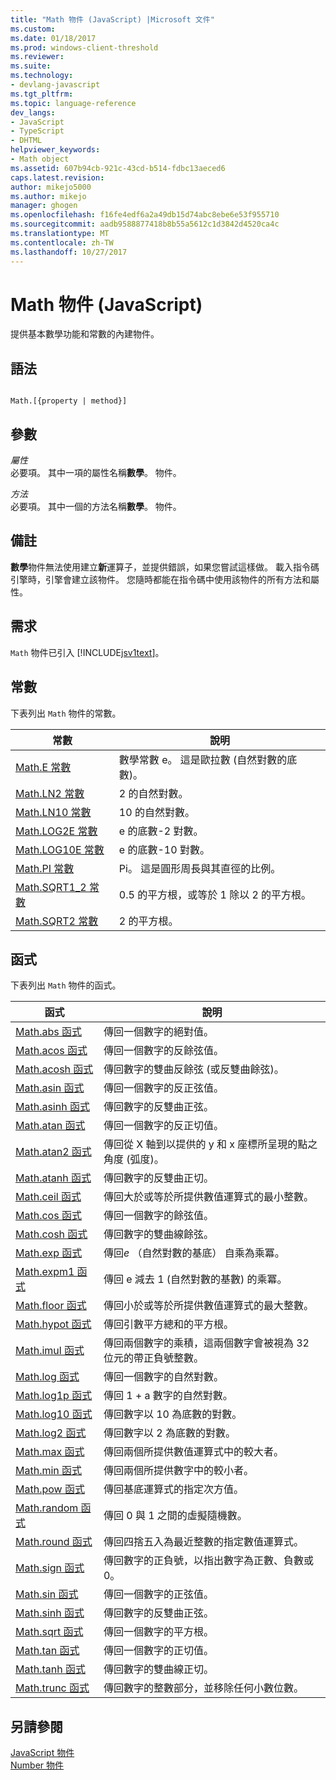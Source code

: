 ```yaml
---
title: "Math 物件 (JavaScript) |Microsoft 文件"
ms.custom: 
ms.date: 01/18/2017
ms.prod: windows-client-threshold
ms.reviewer: 
ms.suite: 
ms.technology:
- devlang-javascript
ms.tgt_pltfrm: 
ms.topic: language-reference
dev_langs:
- JavaScript
- TypeScript
- DHTML
helpviewer_keywords:
- Math object
ms.assetid: 607b94cb-921c-43cd-b514-fdbc13aeced6
caps.latest.revision: 
author: mikejo5000
ms.author: mikejo
manager: ghogen
ms.openlocfilehash: f16fe4edf6a2a49db15d74abc8ebe6e53f955710
ms.sourcegitcommit: aadb9588877418b8b55a5612c1d3842d4520ca4c
ms.translationtype: MT
ms.contentlocale: zh-TW
ms.lasthandoff: 10/27/2017
---
```

# <a name="math-object-javascript"></a>Math 物件 (JavaScript)
提供基本數學功能和常數的內建物件。  
  
## <a name="syntax"></a>語法  
  
```  
  
Math.[{property | method}]  
```  
  
## <a name="parameters"></a>參數  
 *屬性*  
 必要項。 其中一項的屬性名稱**數學**。 物件。  
  
 *方法*  
 必要項。 其中一個的方法名稱**數學**。 物件。  
  
## <a name="remarks"></a>備註  
 **數學**物件無法使用建立**新**運算子，並提供錯誤，如果您嘗試這樣做。 載入指令碼引擎時，引擎會建立該物件。 您隨時都能在指令碼中使用該物件的所有方法和屬性。  
  
## <a name="requirements"></a>需求  
 `Math` 物件已引入 [!INCLUDE[jsv1text](../../javascript/reference/includes/jsv1text-md.md)]。  
  
<a name="js56jsobjmathprop"></a>   
## <a name="constants"></a>常數  
 下表列出 `Math` 物件的常數。  
  
|常數|說明|  
|--------------|-----------------|  
|[Math.E 常數](../../javascript/reference/math-constants-javascript.md)|數學常數 e。 這是歐拉數 (自然對數的底數)。|  
|[Math.LN2 常數](../../javascript/reference/math-constants-javascript.md)|2 的自然對數。|  
|[Math.LN10 常數](../../javascript/reference/math-constants-javascript.md)|10 的自然對數。|  
|[Math.LOG2E 常數](../../javascript/reference/math-constants-javascript.md)|e 的底數-2 對數。|  
|[Math.LOG10E 常數](../../javascript/reference/math-constants-javascript.md)|e 的底數-10 對數。|  
|[Math.PI 常數](../../javascript/reference/math-constants-javascript.md)|Pi。 這是圓形周長與其直徑的比例。|  
|[Math.SQRT1_2 常數](../../javascript/reference/math-constants-javascript.md)|0.5 的平方根，或等於 1 除以 2 的平方根。|  
|[Math.SQRT2 常數](../../javascript/reference/math-constants-javascript.md)|2 的平方根。|  
  
<a name="js56jsobjmathmeth"></a>   
## <a name="functions"></a>函式  
 下表列出 `Math` 物件的函式。  
  
|函式|說明|  
|--------------|-----------------|  
|[Math.abs 函式](../../javascript/reference/math-abs-function-javascript.md)|傳回一個數字的絕對值。|  
|[Math.acos 函式](../../javascript/reference/math-acos-function-javascript.md)|傳回一個數字的反餘弦值。|  
|[Math.acosh 函式](../../javascript/reference/math-acosh-function-javascript.md)|傳回數字的雙曲反餘弦 (或反雙曲餘弦)。|  
|[Math.asin 函式](../../javascript/reference/math-asin-function-javascript.md)|傳回一個數字的反正弦值。|  
|[Math.asinh 函式](../../javascript/reference/math-asinh-function-javascript.md)|傳回數字的反雙曲正弦。|  
|[Math.atan 函式](../../javascript/reference/math-atan-function-javascript.md)|傳回一個數字的反正切值。|  
|[Math.atan2 函式](../../javascript/reference/math-atan2-function-javascript.md)|傳回從 X 軸到以提供的 y 和 x 座標所呈現的點之角度 (弧度)。|  
|[Math.atanh 函式](../../javascript/reference/math-atanh-function-javascript.md)|傳回數字的反雙曲正切。|  
|[Math.ceil 函式](../../javascript/reference/math-ceil-function-javascript.md)|傳回大於或等於所提供數值運算式的最小整數。|  
|[Math.cos 函式](../../javascript/reference/math-cos-function-javascript.md)|傳回一個數字的餘弦值。|  
|[Math.cosh 函式](../../javascript/reference/math-cosh-function-javascript.md)|傳回數字的雙曲線餘弦。|  
|[Math.exp 函式](../../javascript/reference/math-exp-function-javascript.md)|傳回*e* （自然對數的基底） 自乘為乘冪。|  
|[Math.expm1 函式](../../javascript/reference/math-expm1-function-javascript.md)|傳回 e 減去 1 (自然對數的基數) 的乘冪。|  
|[Math.floor 函式](../../javascript/reference/math-floor-function-javascript.md)|傳回小於或等於所提供數值運算式的最大整數。|  
|[Math.hypot 函式](../../javascript/reference/math-hypot-function-javascript.md)|傳回引數平方總和的平方根。|  
|[Math.imul 函式](../../javascript/reference/math-imul-function-javascript.md)|傳回兩個數字的乘積，這兩個數字會被視為 32 位元的帶正負號整數。|  
|[Math.log 函式](../../javascript/reference/math-log-function-javascript.md)|傳回一個數字的自然對數。|  
|[Math.log1p 函式](../../javascript/reference/math-log1p-function-javascript.md)|傳回 1 + a 數字的自然對數。|  
|[Math.log10 函式](../../javascript/reference/math-log10-function-javascript.md)|傳回數字以 10 為底數的對數。|  
|[Math.log2 函式](../../javascript/reference/math-log2-function-javascript.md)|傳回數字以 2 為底數的對數。|  
|[Math.max 函式](../../javascript/reference/math-max-function-javascript.md)|傳回兩個所提供數值運算式中的較大者。|  
|[Math.min 函式](../../javascript/reference/math-min-function-javascript.md)|傳回兩個所提供數字中的較小者。|  
|[Math.pow 函式](../../javascript/reference/math-pow-function-javascript.md)|傳回基底運算式的指定次方值。|  
|[Math.random 函式](../../javascript/reference/math-random-function-javascript.md)|傳回 0 與 1 之間的虛擬隨機數。|  
|[Math.round 函式](../../javascript/reference/math-round-function-javascript.md)|傳回四捨五入為最近整數的指定數值運算式。|  
|[Math.sign 函式](../../javascript/reference/math-sign-function-javascript.md)|傳回數字的正負號，以指出數字為正數、負數或 0。|  
|[Math.sin 函式](../../javascript/reference/math-sin-function-javascript.md)|傳回一個數字的正弦值。|  
|[Math.sinh 函式](../../javascript/reference/math-sinh-function-javascript.md)|傳回數字的反雙曲正弦。|  
|[Math.sqrt 函式](../../javascript/reference/math-sqrt-function-javascript.md)|傳回一個數字的平方根。|  
|[Math.tan 函式](../../javascript/reference/math-tan-function-javascript.md)|傳回一個數字的正切值。|  
|[Math.tanh 函式](../../javascript/reference/math-tanh-function-javascript.md)|傳回數字的雙曲線正切。|  
|[Math.trunc 函式](../../javascript/reference/math-trunc-function-javascript.md)|傳回數字的整數部分，並移除任何小數位數。|  
  
## <a name="see-also"></a>另請參閱  
 [JavaScript 物件](../../javascript/reference/javascript-objects.md)   
 [Number 物件](../../javascript/reference/number-object-javascript.md)
